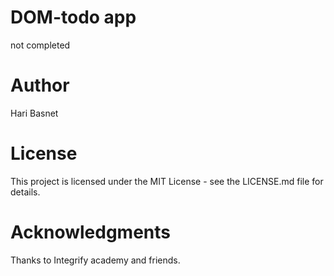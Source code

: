 # DOM-todo app
not completed

# Author

Hari Basnet

# License

This project is licensed under the MIT License - see the LICENSE.md file for details.

# Acknowledgments

Thanks to Integrify academy and friends.
